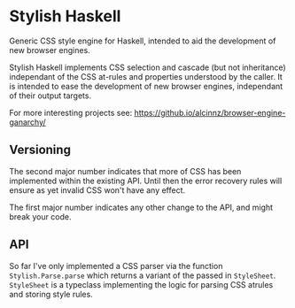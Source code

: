 # Stylish Haskell
Generic CSS style engine for Haskell, intended to aid the development of new browser engines.

Stylish Haskell implements CSS selection and cascade (but not inheritance) independant of the CSS at-rules and properties understood by the caller. It is intended to ease the development of new browser engines, independant of their output targets.

For more interesting projects see: https://github.io/alcinnz/browser-engine-ganarchy/

## Versioning
The second major number indicates that more of CSS has been implemented within the existing API. Until then the error recovery rules will ensure as yet invalid CSS won't have any effect.

The first major number indicates any other change to the API, and might break your code.

## API
So far I've only implemented a CSS parser via the function `Stylish.Parse.parse` which returns a variant of the passed in `StyleSheet`. `StyleSheet` is a typeclass implementing the logic for parsing CSS atrules and storing style rules.

